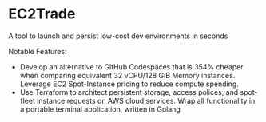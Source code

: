 # EC2Trade
A tool to launch and persist low-cost dev environments in seconds

Notable Features:
- Develop an alternative to GitHub Codespaces that is 354% cheaper when comparing equivalent 
32 vCPU/128 GiB Memory instances. Leverage EC2 Spot-Instance pricing to reduce compute spending.
- Use Terraform to architect persistent storage, access polices, and spot-fleet instance requests on AWS cloud services. Wrap all functionality in a portable terminal application, written in Golang
